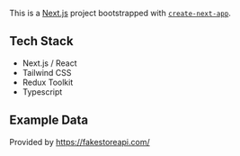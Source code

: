 This is a [Next.js](https://nextjs.org) project bootstrapped with [`create-next-app`](https://nextjs.org/docs/app/api-reference/cli/create-next-app).

## Tech Stack

- Next.js / React
- Tailwind CSS
- Redux Toolkit
- Typescript

## Example Data

Provided by https://fakestoreapi.com/

